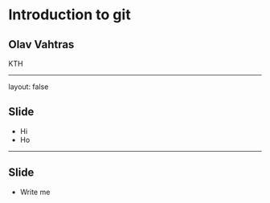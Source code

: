 <script type="text/javascript"
  src="https://cdn.mathjax.org/mathjax/latest/MathJax.js?config=TeX-AMS-MML_HTMLorMML">
</script>
# Introduction to git

## Olav Vahtras

KTH

---

layout: false

## Slide

- Hi
- Ho

---

## Slide

- Write me
